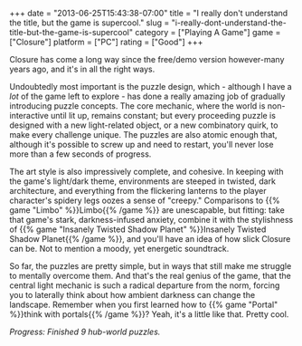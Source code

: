 +++
date = "2013-06-25T15:43:38-07:00"
title = "I really don't understand the title, but the game is supercool."
slug = "i-really-dont-understand-the-title-but-the-game-is-supercool"
category = ["Playing A Game"]
game = ["Closure"]
platform = ["PC"]
rating = ["Good"]
+++

Closure has come a long way since the free/demo version however-many years ago, and it's in all the right ways.

Undoubtedly most important is the puzzle design, which - although I have a <i>lot</i> of the game left to explore - has done a really amazing job of gradually introducing puzzle concepts.  The core mechanic, where the world is non-interactive until lit up, remains constant; but every proceeding puzzle is designed with a new light-related object, or a new combinatory quirk, to make every challenge unique.  The puzzles are also atomic enough that, although it's possible to screw up and need to restart, you'll never lose more than a few seconds of progress.

The art style is also impressively complete, and cohesive.  In keeping with the game's light/dark theme, environments are steeped in twisted, dark architecture, and everything from the flickering lanterns to the player character's spidery legs oozes a sense of "creepy."  Comparisons to {{% game "Limbo" %}}Limbo{{% /game %}} are unescapable, but fitting: take that game's stark, darkness-infused anxiety, combine it with the stylishness of {{% game "Insanely Twisted Shadow Planet" %}}Insanely Twisted Shadow Planet{{% /game %}}, and you'll have an idea of how slick Closure can be.  Not to mention a moody, yet energetic soundtrack.

So far, the puzzles are pretty simple, but in ways that still make me struggle to mentally overcome them.  And that's the real genius of the game, that the central light mechanic is such a radical departure from the norm, forcing you to laterally think about how ambient darkness can change the landscape.  Remember when you first learned how to {{% game "Portal" %}}think with portals{{% /game %}}?  Yeah, it's a little like that.  Pretty cool.

<i>Progress: Finished 9 hub-world puzzles.</i>